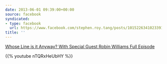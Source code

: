```yaml
---
date: 2013-06-01 09:39:00+00:00
source: facebook
syndicated:
- type: facebook
  url: https://www.facebook.com/stephen.roy.tang/posts/10152263410233912
title: ''
---
```


[Whose Line is it Anyway? With Special Guest Robin Williams Full Episode](https://www.youtube.com/watch?v=nTQRxHeUbHY)



{{% youtube nTQRxHeUbHY %}}